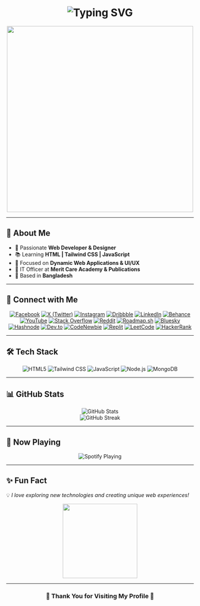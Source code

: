 <h1 align="center">
  <img src="https://readme-typing-svg.herokuapp.com?font=Fira+Code&weight=600&size=30&pause=1000&color=2E4DA7&width=500&lines=Hello%2C+I'm+MD+Murad+Hossain!;Web+Developer+%7C+Tech+Enthusiast;Welcome+to+my+GitHub+Profile!" alt="Typing SVG" />
</h1>
<p align="center">
  <img src="https://media.giphy.com/media/qgQUggAC3Pfv687qPC/giphy.gif" width="500" />
</p>

---

## 🌟 About Me

- 🚀 Passionate **Web Developer & Designer**
- 📚 Learning **HTML | Tailwind CSS | JavaScript**
- 🎯 Focused on **Dynamic Web Applications & UI/UX**
- 💼 IT Officer at **Merit Care Academy & Publications**
- 📍 Based in **Bangladesh**

---

## 📲 Connect with Me

<div align="center">
  <a href="https://www.facebook.com/mdmuradhossain.dev" target="_blank"><img src="https://img.shields.io/badge/Facebook-1877F2?style=for-the-badge&logo=facebook&logoColor=white" alt="Facebook"></a>
<a href="https://x.com/md_muradhossain" target="_blank"><img src="https://img.shields.io/badge/X-000000?style=for-the-badge&logo=x&logoColor=white" alt="X (Twitter)"></a>
<a href="https://www.instagram.com/mdmuradhossain.dev" target="_blank"><img src="https://img.shields.io/badge/Instagram-E4405F?style=for-the-badge&logo=instagram&logoColor=white" alt="Instagram"></a>
<a href="https://dribbble.com/mdmuradhossaindev" target="_blank"><img src="https://img.shields.io/badge/Dribbble-EA4C89?style=for-the-badge&logo=dribbble&logoColor=white" alt="Dribbble"></a>
<a href="https://www.linkedin.com/in/mdmuradhossaindev" target="_blank"><img src="https://img.shields.io/badge/LinkedIn-0077B5?style=for-the-badge&logo=linkedin&logoColor=white" alt="LinkedIn"></a>
<a href="https://www.behance.net/mdmuradhosssain" target="_blank"><img src="https://img.shields.io/badge/Behance-1769FF?style=for-the-badge&logo=behance&logoColor=white" alt="Behance"></a>
<a href="https://www.youtube.com/@Md_Murad_HossainDev" target="_blank"><img src="https://img.shields.io/badge/YouTube-FF0000?style=for-the-badge&logo=youtube&logoColor=white" alt="YouTube"></a>
<a href="https://stackoverflow.com/users/23236458/md-murad-hossain" target="_blank"><img src="https://img.shields.io/badge/Stack_Overflow-FE7A16?style=for-the-badge&logo=stack-overflow&logoColor=white" alt="Stack Overflow"></a>
<a href="https://www.reddit.com/user/muradgainbd/" target="_blank"><img src="https://img.shields.io/badge/Reddit-FF4500?style=for-the-badge&logo=reddit&logoColor=white" alt="Reddit"></a>
<a href="https://roadmap.sh/u/mdmuradhossaindev" target="_blank"><img src="https://img.shields.io/badge/Roadmap.sh-000000?style=for-the-badge&logo=roadmap.sh&logoColor=white" alt="Roadmap.sh"></a>
<a href="https://bsky.app/profile/mdmuradhossain.bsky.social" target="_blank"><img src="https://img.shields.io/badge/Bluesky-0085FF?style=for-the-badge&logo=bluesky&logoColor=white" alt="Bluesky"></a>
<a href="https://hashnode.com/@mdmuradhossaindev" target="_blank"><img src="https://img.shields.io/badge/Hashnode-2962FF?style=for-the-badge&logo=hashnode&logoColor=white" alt="Hashnode"></a>
<a href="https://dev.to/mdmuradhosssain" target="_blank"><img src="https://img.shields.io/badge/dev.to-0A0A0A?style=for-the-badge&logo=dev.to&logoColor=white" alt="Dev.to"></a>
<a href="https://community.codenewbie.org/mdmuradhossaindev" target="_blank"><img src="https://img.shields.io/badge/CodeNewbie-000000?style=for-the-badge&logo=codenewbie&logoColor=white" alt="CodeNewbie"></a>
<a href="https://replit.com/@mdmuradhosssain" target="_blank"><img src="https://img.shields.io/badge/Replit-667881?style=for-the-badge&logo=replit&logoColor=white" alt="Replit"></a>
<a href="https://leetcode.com/u/MdMuradHossainDev/" target="_blank"><img src="https://img.shields.io/badge/LeetCode-FFA116?style=for-the-badge&logo=leetcode&logoColor=white" alt="LeetCode"></a>
<a href="https://www.hackerrank.com/profile/mdmuradhosssain" target="_blank"><img src="https://img.shields.io/badge/HackerRank-2EC866?style=for-the-badge&logo=hackerrank&logoColor=white" alt="HackerRank"></a>
</div>

---

## 🛠 Tech Stack

<div align="center">
  <img src="https://img.shields.io/badge/HTML5-E34F26?style=for-the-badge&logo=html5&logoColor=white" alt="HTML5">
  <img src="https://img.shields.io/badge/Tailwind_CSS-38B2AC?style=for-the-badge&logo=tailwind-css&logoColor=white" alt="Tailwind CSS">
  <img src="https://img.shields.io/badge/JavaScript-F7DF1E?style=for-the-badge&logo=javascript&logoColor=black" alt="JavaScript">
  <img src="https://img.shields.io/badge/Node.js-43853D?style=for-the-badge&logo=node.js&logoColor=white" alt="Node.js">
  <img src="https://img.shields.io/badge/MongoDB-47A248?style=for-the-badge&logo=mongodb&logoColor=white" alt="MongoDB">
</div>

---

## 📊 GitHub Stats

<div align="center">
  <img src="https://github-readme-stats.vercel.app/api?username=MdMuradHossainDev&show_icons=true&theme=tokyonight" alt="GitHub Stats">
  <br>
  <img src="https://github-readme-streak-stats.herokuapp.com/?user=MdMuradHossainDev&theme=tokyonight" alt="GitHub Streak">
</div>

---

## 🎵 Now Playing

<p align="center">
  <img src="https://spotify-github-profile.vercel.app/api/view?uid=your_spotify_id&cover_image=true&theme=default&show_offline=true&background_color=121212&bar_color=53b14f&bar_color_cover=false" alt="Spotify Playing">
</p>

---

## ✨ Fun Fact

💡 *I love exploring new technologies and creating unique web experiences!*

<p align="center">
  <img src="https://media.giphy.com/media/j0HjChGV0J44KrrlGv/giphy.gif" width="200" />
</p>

---

<h3 align="center">💖 Thank You for Visiting My Profile 💖</h3>

